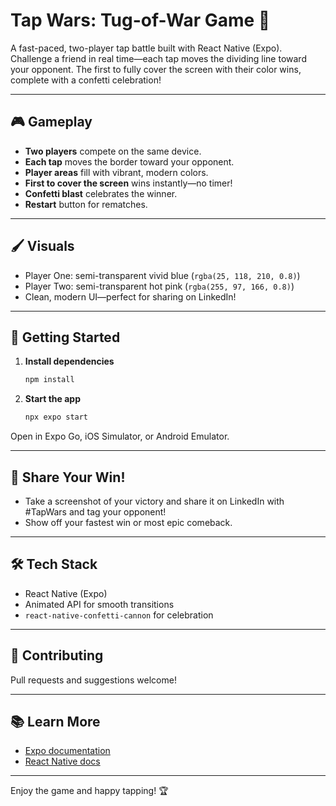 # Tap Wars: Tug-of-War Game 🚀

A fast-paced, two-player tap battle built with React Native (Expo). Challenge a friend in real time—each tap moves the dividing line toward your opponent. The first to fully cover the screen with their color wins, complete with a confetti celebration!

---

## 🎮 Gameplay

- **Two players** compete on the same device.
- **Each tap** moves the border toward your opponent.
- **Player areas** fill with vibrant, modern colors.
- **First to cover the screen** wins instantly—no timer!
- **Confetti blast** celebrates the winner.
- **Restart** button for rematches.

---

## 🖌️ Visuals

- Player One: semi-transparent vivid blue (`rgba(25, 118, 210, 0.8)`)
- Player Two: semi-transparent hot pink (`rgba(255, 97, 166, 0.8)`)
- Clean, modern UI—perfect for sharing on LinkedIn!

---

## 🚀 Getting Started

1. **Install dependencies**
   ```bash
   npm install
   ```
2. **Start the app**
   ```bash
   npx expo start
   ```

Open in Expo Go, iOS Simulator, or Android Emulator.

---

## 📸 Share Your Win!

- Take a screenshot of your victory and share it on LinkedIn with #TapWars and tag your opponent!
- Show off your fastest win or most epic comeback.

---

## 🛠️ Tech Stack

- React Native (Expo)
- Animated API for smooth transitions
- `react-native-confetti-cannon` for celebration

---

## 🤝 Contributing

Pull requests and suggestions welcome!

---

## 📚 Learn More

- [Expo documentation](https://docs.expo.dev/)
- [React Native docs](https://reactnative.dev/)

---

Enjoy the game and happy tapping! 🏆

